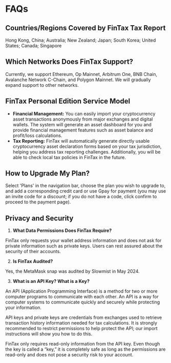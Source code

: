 # FAQs&#x20;

## **Countries/Regions Covered by FinTax Tax Report**

Hong Kong, China; Australia; New Zealand; Japan; South Korea; United States; Canada; Singapore



## **Which Networks Does FinTax Support?**

Currently, we support Ethereum, Op Mainnet, Arbitrum One, BNB Chain, Avalanche Network C-Chain, and Polygon Mainnet. We will gradually expand support to other networks.



## **FinTax Personal Edition Service Model**

* **Financial Management:** You can easily import your cryptocurrency asset transactions anonymously from major exchanges and digital wallets. The system will generate an asset dashboard for you and provide financial management features such as asset balance and profit/loss calculations.
* **Tax Reporting:** FinTax will automatically generate directly usable cryptocurrency asset declaration forms based on your tax jurisdiction, helping you address tax reporting challenges. Additionally, you will be able to check local tax policies in FinTax in the future.



## **How to Upgrade My Plan?**

Select 'Plans' in the navigation bar, choose the plan you wish to upgrade to, and add a corresponding credit card or use Gpay for payment (you may use an invite code for a discount; if you do not have a code, click confirm to proceed to the payment page).



## **Privacy and Security**

1. **What Data Permissions Does FinTax Require?**&#x20;

FinTax only requests your wallet address information and does not ask for private information such as private keys. Users can rest assured about the security of their accounts.

2. **Is FinTax Audited?**&#x20;

Yes, the MetaMask snap was audited by Slowmist in May 2024.

3. **What is an API Key? What is a Key?**

&#x20;An API (Application Programming Interface) is a method for two or more computer programs to communicate with each other. An API is a way for computer systems to communicate quickly and securely while protecting your information.

API keys and private keys are credentials from exchanges used to retrieve transaction history information needed for tax calculations. It is strongly recommended to restrict permissions to help protect the API; our import instructions will show you how to do this.

FinTax only requires read-only information from the API key. Even though the key is called a “key,” it is completely safe as long as the permissions are read-only and does not pose a security risk to your account.
